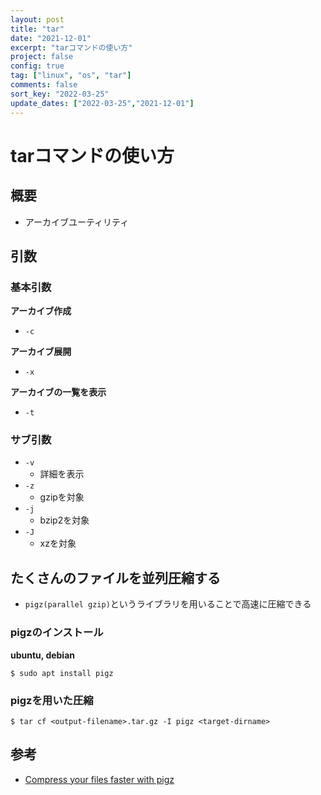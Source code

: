 ```yaml
---
layout: post
title: "tar"
date: "2021-12-01"
excerpt: "tarコマンドの使い方"
project: false
config: true
tag: ["linux", "os", "tar"]
comments: false
sort_key: "2022-03-25"
update_dates: ["2022-03-25","2021-12-01"]
---
```


# tarコマンドの使い方

## 概要
 - アーカイブユーティリティ

## 引数

### 基本引数

**アーカイブ作成**
 - `-c`

**アーカイブ展開**
 - `-x`

**アーカイブの一覧を表示**
 - `-t`

### サブ引数
 - `-v`
   - 詳細を表示
 - `-z`
   - gzipを対象
 - `-j`
   - bzip2を対象
 - `-J`
   - xzを対象

## たくさんのファイルを並列圧縮する
 - `pigz(parallel gzip)`というライブラリを用いることで高速に圧縮できる

### pigzのインストール

**ubuntu, debian**  
```console
$ sudo apt install pigz
```

### pigzを用いた圧縮

```console
$ tar cf <output-filename>.tar.gz -I pigz <target-dirname>
```

## 参考
 - [Compress your files faster with pigz](https://kb.virtubox.net/knowledgebase/compress-your-files-faster-with-pigz/)

